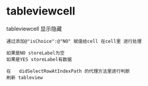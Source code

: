 # tableviewcell
tableviewcell 显示隐藏

    通过添加@"isChoice":@"NO" 赋值给cell 在cell里 进行处理

    如果是NO storeLabel为空
    如果是YES storeLabel有数据

    在   didSelectRowAtIndexPath 的代理方法里进行判断
    刷新 tableview
